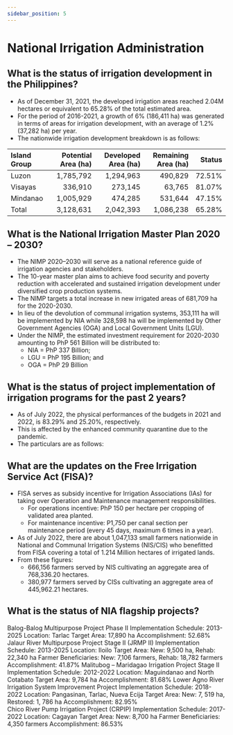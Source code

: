```yaml
---
sidebar_position: 5
---
```


# National Irrigation Administration

## What is the status of irrigation development in the Philippines?

- As of December 31, 2021, the developed irrigation areas reached 2.04M hectares or equivalent to 65.28% of the total estimated area.
- For the period of 2016-2021, a growth of 6% (186,411 ha) was generated in terms of areas for irrigation development, with an average of 1.2% (37,282 ha) per year.
- The nationwide irrigation development breakdown is as follows:

|Island Group | Potential Area (ha) | Developed Area (ha) | Remaining Area (ha) | Status |
|:------------|--------------------:|--------------------:|--------------------:|-------:|
| Luzon       | 1,785,792           | 1,294,963           |             490,829 | 72.51% |
| Visayas     | 336,910             | 273,145             |              63,765 | 81.07% |
| Mindanao    | 1,005,929           | 474,285             |             531,644 | 47.15% |
| Total       | 3,128,631           | 2,042,393           |           1,086,238 | 65.28% |


## What is the National Irrigation Master Plan 2020 – 2030?

- The NIMP 2020–2030 will serve as a national reference guide of irrigation agencies and stakeholders.
- The 10-year master plan aims to achieve food security and poverty reduction with accelerated and sustained irrigation development under diversified crop production systems.
- The NIMP targets a total increase in new irrigated areas of 681,709 ha for the 2020-2030.
- In lieu of the devolution of communal irrigation systems, 353,111 ha will be implemented by NIA while 328,598 ha will be implemented by Other Government Agencies (OGA) and Local Government Units (LGU).
- Under the NIMP, the estimated investment requirement for 2020-2030 amounting to PhP 561 Billion will be distributed to:
  - NIA = PhP 337 Billion;
  - LGU = PhP 195 Billion; and
  - OGA = PhP 29 Billion


## What is the status of project implementation of irrigation programs for the past 2 years?

- As of July 2022, the physical performances of the budgets in 2021 and 2022, is 83.29% and 25.20%, respectively.
- This is affected by the enhanced community quarantine due to the pandemic.
- The particulars are as follows:


## What are the updates on the Free Irrigation Service Act (FISA)?

- FISA serves as subsidy incentive for Irrigation Associations (IAs) for taking over Operation and Maintenance management responsibilities.
  - For operations incentive: PhP 150 per hectare per cropping of validated area planted.
  - For maintenance incentive:  P1,750 per canal section per maintenance period (every 45 days, maximum 6 times in a year).
- As of July 2022, there are about 1,047,133 small farmers nationwide  in National and Communal Irrigation Systems (NIS/CIS) who benefitted from FISA covering a total of 1.214 Million hectares of irrigated lands.
- From these figures:
  - 666,156 farmers served by NIS cultivating an aggregate area of 768,336.20 hectares.
  - 380,977 farmers served by CISs cultivating an aggregate area of 445,962.21 hectares.


## What is the status of NIA flagship projects?

Balog-Balog Multipurpose Project Phase II
Implementation Schedule: 2013-2025
Location: Tarlac
Target Area: 17,890 ha
Accomplishment: 52.68%  
Jalaur River Multipurpose Project Stage II (JRMP II)
Implementation Schedule: 2013-2025
Location: Iloilo
Target Area: New: 9,500 ha, Rehab: 22,340 ha
Farmer Beneficiaries: New: 7,106 farmers, Rehab: 18,782 farmers
Accomplishment: 41.87%
Malitubog – Maridagao Irrigation Project Stage II
Implementation Schedule: 2012-2022
Location: Maguindanao and North Cotabato
Target Area: 9,784 ha
Accomplishment: 81.68%
Lower Agno River Irrigation System Improvement Project
Implementation Schedule: 2018-2022
Location: Pangasinan, Tarlac, Nueva Ecija
Target Area: New: 7, 519 ha, Restored: 1, 786 ha
Accomplishment: 82.95%  
Chico River Pump Irrigation Project (CRPIP)
Implementation Schedule: 2017-2022
Location: Cagayan
Target Area: New: 8,700 ha
Farmer Beneficiaries: 4,350 farmers
Accomplishment: 86.53%
